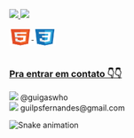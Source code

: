 <div>
  <a href="https://github.com/guigaswho">
  <img height="180em" src="https://github-readme-stats.vercel.app/api?username=guigaswho&show_icons=true&theme=onedark&include_all_commits=true&count_private=true"/>
  <img height="180em" src="https://github-readme-stats.vercel.app/api/top-langs/?username=guigaswho&layout=compact&langs_count=6&theme=tokyonight"/>
</div>
<div style="display: inline_block"><br>
  <img align="center" alt="HTML" height="30" width="40" src="https://raw.githubusercontent.com/devicons/devicon/master/icons/html5/html5-original.svg">
  <img align="center" alt="CSS" height="30" width="40" src="https://raw.githubusercontent.com/devicons/devicon/master/icons/css3/css3-original.svg">
</div>
 
 <br>
 
  ### Pra entrar em contato 👇👇
 
<div> 
  <a href="https://instagram.com/guigaswho" target="_blank"><img src="https://img.shields.io/badge/-Instagram-%23E4405F?style=for-the-badge&logo=instagram&logoColor=white" target="_blank"></a> @guigaswho
  <br>
  <img src="https://img.shields.io/badge/-Gmail-%23333?style=for-the-badge&logo=gmail&logoColor=white" target="_blank"></a> guilpsfernandes@gmail.com
  
  ![Snake animation](https://github.com/guigaswho/guigaswho/blob/output/github-contribution-grid-snake.svg)

</div>
